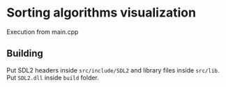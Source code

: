 # Sorting algorithms visualization

Execution from main.cpp

## Building

Put SDL2 headers inside <code>src/include/SDL2</code> and library files inside <code>src/lib</code>. Put <code>SDL2.dll</code> inside <code>build</code> folder.
